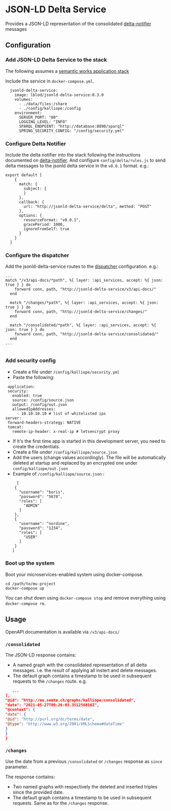# JSON-LD Delta Service

Provides a JSON-LD representation of the consolidated [delta-notifier](https://github.com/mu-semtech/delta-notifier)
messages

## Configuration

### Add JSON-LD Delta Service to the stack

The following assumes a [semantic works application stack](https://semantic.works/docs)

Include the service in `docker-compose.yml`.

```
  jsonld-delta-service:
    image: lblod/jsonld-delta-service:0.3.0
    volumes:
      - ./data/files:/share
      - ./config/kalliope:/config
    environment:
      SERVER_PORT: "80"
      LOGGING_LEVEL: "INFO"
      SPARQL_ENDPOINT: "http://database:8890/sparql"
      SPRING_SECURITY_CONFIG: "/config/security.yml"
```

### Configure Delta Notifier

Include the delta notifier into the stack following the instructions documented
on [delta-notifier](https://github.com/mu-semtech/delta-notifier). And configure `config/delta/rules.js` to send delta
messages to the jsonld delta service in the `v0.0.1` format. e.g.:

```
export default [
    {
      match: {
        subject: {
        }
      },
      callback: {
        url: "http://jsonld-delta-service/delta", method: "POST"
      },
      options: {
        resourceFormat: "v0.0.1",
        gracePeriod: 1000,
        ignoreFromSelf: true
      }
    }
  ]
```

### Configure the dispatcher

Add the jsonld-delta-service routes to the [dispatcher](https://github.com/mu-semtech/mu-dispatcher) configuration.
e.g.:

```
...
match "/v3/api-docs/*path", %{ layer: :api_services, accept: %{ json: true } } do
    forward conn, path, "http://jsonld-delta-service/v3/api-docs/"
  end

  match "/changes/*path", %{ layer: :api_services, accept: %{ json: true } } do
    forward conn, path, "http://jsonld-delta-service/changes/"
  end

  match "/consolidated/*path", %{ layer: :api_services, accept: %{ json: true } } do
    forward conn, path, "http://jsonld-delta-service/consolidated/"
  end
...


```

### Add security config

- Create a file under `/config/kalliope/security.yml`
- Paste the following:

 ```
  application:
  security:
    enabled: true
    source: /config/source.json
    output: /config/out.json
    allowedIpAddresses:
      - 10.10.10.10 # list of whitelisted ips
server:
  forward-headers-strategy: NATIVE
  tomcat:
    remote-ip-header: x-real-ip # letsencrypt proxy

```

- If it's the first time app is started in this development server, you need to create the credentials.
- Create a file under `/config/kalliope/source.json`
- Add the users (change values accordingly). The file will be automatically deleted at startup and replaced by an
  encrypted one under `config/kalliope/out.json`
- Example of `/config/kalliope/source.json` :

``` 
     [
    {
      "username": "boris",
      "password": "5678",
      "roles": [
        "ADMIN"
      ]
    },
    {
      "username": "nordine",
      "password": "1234",
      "roles": [
        "USER"
      ]
    }
   ]

```

### Boot up the system

Boot your microservices-enabled system using docker-compose.

    cd /path/to/mu-project
    docker-compose up

You can shut down using `docker-compose stop` and remove everything using `docker-compose rm`.

## Usage

OpenAPI documentation is available via `/v3/api-docs/`

### `/consolidated`

The JSON-LD response contains:

- A named graph with the consolidated representation of all delta messages. i.e. the result of applying all instert and
  delete messages.
- The default graph contains a timestamp to be used in subsequent requests to the `/changes` route. e.g.

```json
   ...
],
"@id": "http://mu.semte.ch/graphs/kalliope/consolidated",
"date": "2021-05-27T09:26:03.351256816Z",
"@context": {
"date": {
"@id": "http://purl.org/dc/terms/date",
"@type": "http://www.w3.org/2001/XMLSchema#dateTime"
}
}
}
```

### `/changes`

Use the date from a previous `/consolidated` or `/changes` response as `since` parameter.

The response contains:

- Two named graphs with respectively the deleted and inserted triples since the provided date.
- The default graph contains a timestamp to be used in subsequent requests. Same as for the `/changes` response.

